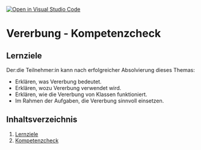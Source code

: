 [![Open in Visual Studio Code](https://classroom.github.com/assets/open-in-vscode-2e0aaae1b6195c2367325f4f02e2d04e9abb55f0b24a779b69b11b9e10269abc.svg)](https://classroom.github.com/online_ide?assignment_repo_id=17537801&assignment_repo_type=AssignmentRepo)
# Vererbung - Kompetenzcheck

## Lernziele
Der:die Teilnehmer:in kann nach erfolgreicher Absolvierung dieses Themas:
- Erklären, was Vererbung bedeutet.
- Erklären, wozu Vererbung verwendet wird.
- Erklären, wie die Vererbung von Klassen funktioniert.
- Im Rahmen der Aufgaben, die Vererbung sinnvoll einsetzen.

## Inhaltsverzeichnis

1. [Lernziele](README.md)
1. [Kompetenzcheck](content/kompetenzcheck.md)


